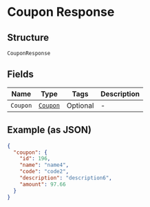 
# Coupon Response

## Structure

`CouponResponse`

## Fields

| Name | Type | Tags | Description |
|  --- | --- | --- | --- |
| `Coupon` | [`Coupon`](../../doc/models/coupon.md) | Optional | - |

## Example (as JSON)

```json
{
  "coupon": {
    "id": 196,
    "name": "name4",
    "code": "code2",
    "description": "description6",
    "amount": 97.66
  }
}
```

